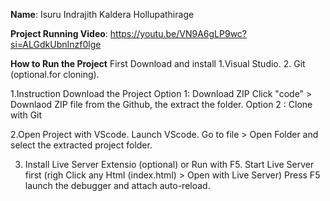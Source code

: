 **Name**: Isuru Indrajith Kaldera Hollupathirage

**Project Running Video**: https://youtu.be/VN9A6gLP9wc?si=ALGdkUbnInzf0lge

**How to Run the Project**
First Download and install 
1.Visual Studio.
2. Git (optional.for cloning).

1.Instruction
Download the Project
Option 1: Download ZIP
Click "code" > Downlaod ZIP file from the Github, the extract the folder.
Option 2 : Clone with Git

2.Open Project with VScode.
Launch VScode.
Go to file > Open Folder and select the extracted project folder.

3. Install Live Server Extensio (optional) or Run with F5.
Start Live Server first (righ Click any Html (index.html) > Open with Live Server)
Press F5 launch the debugger and attach auto-reload.

 


